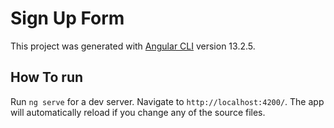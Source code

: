 # Sign Up Form

This project was generated with [Angular CLI](https://github.com/angular/angular-cli) version 13.2.5.

## How To run

Run `ng serve` for a dev server. Navigate to `http://localhost:4200/`. The app will automatically reload if you change any of the source files.

